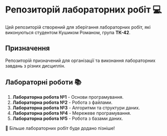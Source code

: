 # Репозиторій лабораторних робіт 💻

Цей репозиторій створений для зберігання лабораторних робіт, які виконуються студентом Кушиком Романом, група **ТК-42**.

## Призначення
Репозиторій призначений для організації та виконання лабораторних завдань з різних дисциплін.

## Лабораторні роботи 📚

1. **Лабораторна робота №1** - Основи програмування.
2. **Лабораторна робота №2** - Робота з файлами.
3. **Лабораторна робота №3** - Алгоритми та структури даних.
4. **Лабораторна робота №4** - Мережеве програмування.
5. **Лабораторна робота №5** - Робота з базами даних.

🚀 Більше лабораторних робіт буде додано пізніше!
